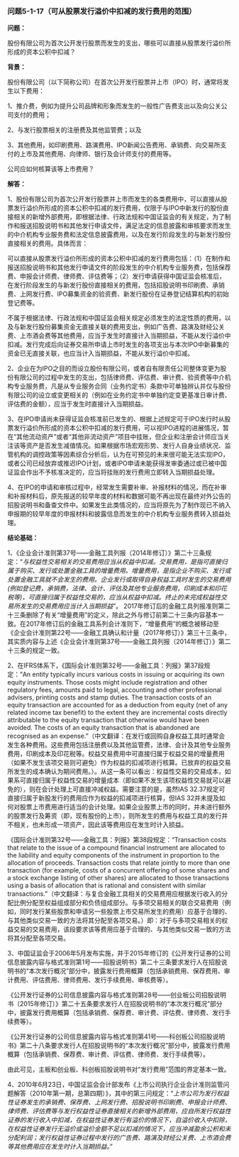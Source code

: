 ### 问题5-1-17（可从股票发行溢价中扣减的发行费用的范围）

**问题：**

股份有限公司为首次公开发行股票而发生的支出，哪些可以直接从股票发行溢价所形成的资本公积中扣减？

**背景：**

股份有限公司（以下简称公司）在首次公开发行股票并上市（IPO）时，通常将发生以下费用：

1、推介费，例如为提升公司品牌和形象而发生的一般性广告费支出以及向公关公司支付的费用；

2、与发行股票相关的注册费及其他监管费；以及

3、其他费用，如印刷费用、路演费用、IPO新闻公告费用、承销费、向交易所支付的上市及其他费用、向律师、银行及会计师支付的费用等。

公司应如何核算该等上市费用？

**解答：**

1、股份有限公司为首次公开发行股票并上市而发生的各类费用中，可以直接从股票发行溢价所形成的资本公积中扣减的发行费用，仅限于与IPO中新发行的股份直接相关的新增外部费用，即根据法律、行政法规和中国证监会的有关规定，为了制作和报送招股说明书和其他发行申请文件，满足法定的信息披露和审核要求而发生的中介机构专业服务费和法定信息披露费用，以及在发行阶段发生的与新发行股份直接相关的费用。具体而言：

可以直接从股票发行溢价所形成的资本公积中扣减的发行费用包括：（1）在制作和报送招股说明书和其他发行申请文件的阶段发生的中介机构专业服务费，包括保荐费、申报会计师费、律师费、评估费等；（2）发行申请获得中国证监会核准后，在发行阶段发生的与新发行股份直接相关的费用，包括招股说明书印刷费、承销费、上网发行费、IPO募集资金的验资费、新发行股份在证券登记结算机构的初始登记费等。

不属于根据法律、行政法规和中国证监会相关规定必须发生的法定性质的费用，以及与新发行股份募集资金无直接关联的费用支出，例如广告费、路演及财经公关费、上市酒会费等其他费用，应当于发生时直接计入当期损益，不能从发行溢价中扣减。发行完成后向证券交易所申请上市时发生的各项支出与本次IPO中新募集的资金已无直接关联，也应当计入当期损益，不能从发行溢价中扣减。

2、企业在为IPO之目的而设立股份有限公司，或者自有限责任公司整体变更为股份有限公司的过程中发生的支出，包括律师费、评估费、审计费、验资费等中介机构专业服务费，凡是从专业服务合同（业务约定书）条款中可单独辨认并仅与股份有限公司的设立或变更相关的（例如在业务约定书中单独约定变更基准日审计费、评估费的金额），应当于发生时直接计入当期损益。

3、在IPO申请尚未获得证监会核准前已发生的、根据上述规定可于IPO发行时从股票发行溢价所形成的资本公积中扣减的发行费用，可以视IPO进程的进展情况，暂在“其他流动资产”或者“其他非流动资产”项目中挂账，但企业和注册会计师应当关注该等资产是否发生减值情况。如果根据市场宏观形势、发行人自身业绩状况、监管机构的调控政策等因素综合分析后，认为在可预见的未来很可能无法实现IPO，或者公司已经放弃或推迟IPO计划，或者IPO申请未能获得发审委通过或已被中国证监会作出不予核准决定的，应当将挂账的发行费用立即转入当期损益处理。

4、在IPO的申请和审核过程中，经常发生需要补审、补报材料的情况，而在补审和补报材料后，原先报送的较早年度的材料和数据可能不再出现在最终对外公告的招股说明书和备查文件中。如果发生此类情况的，应当将原先为了制作现已不纳入申报期的较早年度的申报材料和披露信息而发生的中介机构专业服务费转入损益处理。

**结论基础：**

1、《企业会计准则第37号——金融工具列报（2014年修订）》第二十三条规定：“*与权益性交易相关的交易费用应当从权益中扣减。交易费用，是指可直接归属于购买、发行或处置金融工具的增量费用。增量费用，是指企业不购买、发行或处置金融工具就不会发生的费用。企业发行或取得自身权益工具时发生的交易费用(例如登记费，承销费，法律、会计、评估及其他专业服务费用，印刷成本和印花税等)，可直接归属于权益性交易的，应当从权益中扣减。终止的未完成权益性交易所发生的交易费用应当计入当期损益*”。
2017年修订后的金融工具列报准则第二十三条删除了有关“增量费用”的定义，除此之外与修订前第二十三条内容基本一致。在2017年修订后的金融工具系列会计准则下，“增量费用”的概念被移动至《企业会计准则第22号——金融工具确认和计量（2017年修订）》第三十三条中，其实质内容与上述《企业会计准则第37号——金融工具列报（2014年修订）》第二十三条的规定一致。

2、在IFRS体系下，《国际会计准则第32号——金融工具：列报》第37段规定：“An entity
typically incurs various costs in issuing or acquiring its own equity
instruments. Those costs might include registration and other regulatory fees,
amounts paid to legal, accounting and other professional advisers, printing
costs and stamp duties. The transaction costs of an equity transaction are
accounted for as a deduction from equity (net of any related income tax benefit)
to the extent they are incremental costs directly attributable to the equity
transaction that otherwise would have been avoided. The costs of an equity
transaction that is abandoned are recognised as an
expense.”（中文翻译：在发行或回购自身权益工具时通常会发生各种费用。这些费用包括注册费以及其他监管费，法律、会计及其他专业服务费用，印刷成本及印花税等。权益交易费用中可直接归属于权益交易的增量费用（如果不发生该项交易则可避免）作为权益的扣减项进行核算。已放弃的权益交易所发生的成本确认为期间费用。）。从这一条可以看出：权益性交易的交易成本，如果系可直接归属于权益性交易的增量成本（即如果不发生该项权益性交易就可以避免的），则在会计处理上可直接冲减权益。需要注意的是，虽然IAS
32.37规定可直接归属于新股发行的费用应作为权益的扣减项进行核算，但IAS
32并未提及如何对股票上市费用进行适当的会计处理。如果企业股票上市的同时，并未进行额外的股票发行及筹资（即，现有股份的上市），则所发生的费用与权益工具的发行并不相关，也未形成一项资产，因此该等费用应在发生时计入损益。

《国际会计准则第32号——金融工具：列报》第38段规定：“Transaction costs that relate
to the issue of a compound financial instrument are allocated to the liability
and equity components of the instrument in proportion to the allocation of
proceeds. Transaction costs that relate jointly to more than one transaction
(for example, costs of a concurrent offering of some shares and a stock exchange
listing of other shares) are allocated to those transactions using a basis of
allocation that is rational and consistent with similar
transactions.”（中文翻译：与复合金融工具相关的交易费用应根据发行收入的分配比例分配至权益组成部分和负债组成部分。与多项交易相关的联合交易费用（例如，同时发行某些股票和申请另一些股票上市交易所发生的费用）应基于合理的、与其他类似交易一致的方法将其分配至各项交易。）即：对于与多项交易相关的权益交易的交易费用，该段要求该等费用应基于合理的、与其他类似交易一致的方法将其分配至各项交易。

3、中国证监会于2006年5月发布实施，并于2015年修订的《公开发行证券的公司信息披露内容与格式准则第1号——招股说明书》第二十三条要求发行人在招股说明书的“本次发行概况”部分中，披露发行费用概算（包括承销费用、保荐费用、审计费用、评估费用、律师费用、发行手续费用、审核费等）。

《公开发行证券的公司信息披露内容与格式准则第28号——创业板公司招股说明书（2015年修订）》第二十五条要求发行人在招股说明书的“本次发行概况”部分中，披露发行费用概算（包括承销费、保荐费、审计费、评估费、律师费、发行手续费等）。

《公开发行证券的公司信息披露内容与格式准则第41号——科创板公司招股说明书》第二十八条要求发行人在招股说明书的“本次发行概况”部分中，披露发行费用概算（包括承销费、保荐费、审计费、评估费、律师费、发行手续费等）。

由此可见，主板和创业板、科创板招股说明书对“发行费用”范围的界定基本一致。

4、2010年6月23日，中国证监会会计部发布《上市公司执行企业会计准则监管问题解答（2010年第一期，总第四期）》，其中的第三问规定：“*上市公司为发行权益性证券发生的承销费、保荐费、上网发行费、招股说明书印刷费、申报会计师费、律师费、评估费等与发行权益性证券直接相关的新增外部费用，应自所发行权益性证券的发行收入中扣减，在权益性证券发行有溢价的情况下，自溢价收入中扣除，在权益性证券发行无溢价或溢价金额不足以扣减的情况下，应当冲减盈余公积和未分配利润；发行权益性证券过程中发行的广告费、路演及财经公关费、上市酒会费等其他费用应在发生时计入当期损益。*”
